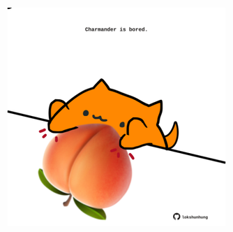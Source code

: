 <!-- built at 17/10/2025, 02:26:33 UTC -->
<p align="center">
  <img width="500" height="500" src="./ReadmeImage.svg">
</p>
